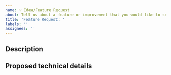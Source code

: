 ```yaml
---
name: 💡 Idea/Feature Request
about: Tell us about a feature or improvement that you would like to see implemented.
title: 'Feature Request: '
labels: ''
assignees: ''
---
```


## Description
<!-- A clear and concise description of what the problem is that the new feature would solve. -->
<!-- Describe why and how a user would use this new functionality (if applicable). -->

## Proposed technical details
<!-- A clear and concise description of what you want to happen -->

